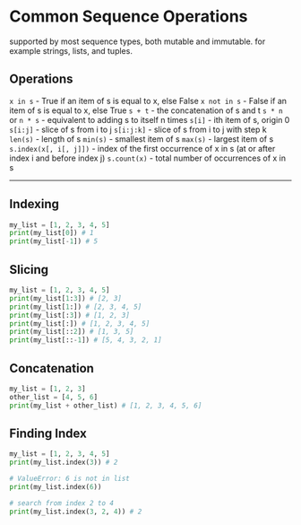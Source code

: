 # Common Sequence Operations

supported by most sequence types, both mutable and immutable.
for example strings, lists, and tuples.

## Operations

`x in s` - True if an item of s is equal to x, else False
`x not in s` - False if an item of s is equal to x, else True
`s + t` - the concatenation of s and t
`s * n` or `n * s` - equivalent to adding s to itself n times
`s[i]` - ith item of s, origin 0
`s[i:j]` - slice of s from i to j
`s[i:j:k]` - slice of s from i to j with step k
`len(s)` - length of s
`min(s)` - smallest item of s
`max(s)` - largest item of s
`s.index(x[, i[, j]])` - index of the first occurrence of x in s (at or after index i and before index j)
`s.count(x)` - total number of occurrences of x in s

---

## Indexing

```python
my_list = [1, 2, 3, 4, 5]
print(my_list[0]) # 1
print(my_list[-1]) # 5
```

## Slicing

```python
my_list = [1, 2, 3, 4, 5]
print(my_list[1:3]) # [2, 3]
print(my_list[1:]) # [2, 3, 4, 5]
print(my_list[:3]) # [1, 2, 3]
print(my_list[:]) # [1, 2, 3, 4, 5]
print(my_list[::2]) # [1, 3, 5]
print(my_list[::-1]) # [5, 4, 3, 2, 1]
```

## Concatenation

```python
my_list = [1, 2, 3]
other_list = [4, 5, 6]
print(my_list + other_list) # [1, 2, 3, 4, 5, 6]
```

## Finding Index

```python
my_list = [1, 2, 3, 4, 5]
print(my_list.index(3)) # 2

# ValueError: 6 is not in list
print(my_list.index(6))

# search from index 2 to 4
print(my_list.index(3, 2, 4)) # 2
```
